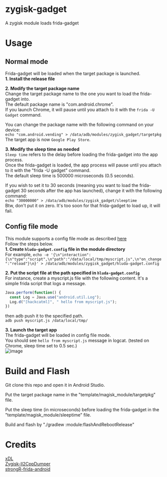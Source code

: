 # zygisk-gadget
A zygisk module loads frida-gadget

# Usage
## Normal mode
Frida-gadget will be loaded when the target package is launched.<br>
**1. Install the release file**

**2. Modify the target package name**<br>
Change the target package name to the one you want to load the frida-gadget into.<br>
The default package name is "com.android.chrome".<br>
If you launch Chrome, it will pause until you attach to it with the `frida -U Gadget` command.

You can change the package name with the following command on your device:<br>
`echo "com.android.vending" > /data/adb/modules/zygisk_gadget/targetpkg`<br>
The target app is now `Google Play Store`.

**3. Modify the sleep time as needed**<br>
`Sleep time` refers to the delay before loading the frida-gadget into the app process.<br>
Once the frida-gadget is loaded, the app process will pause until you attach to it with the "frida -U gadget" command.<br>
The default sleep time is 500000 microseconds (0.5 seconds).

If you wish to set it to 30 seconds (meaning you want to load the frida-gadget 30 seconds after the app has launched), change it with the following command:<br>
`echo "30000000" > /data/adb/modules/zygisk_gadget/sleeptime`<br>
Btw, don't put it on zero. It's too soon for that frida-gadget to load up, it will fail.

## Config file mode
This module supports a config file mode as described [here](https://frida.re/docs/gadget/)<br>
Follow the steps below.<br>
**1. Create `hluda-gadget.config` file in the module directory**<br>
For example,
`echo -e '{\n"interaction":{\n"type":"script",\n"path":"/data/local/tmp/myscript.js",\n"on_change":"reload"}\n}' > /data/adb/modules/zygisk_gadget/hluda-gadget.config`

**2. Put the script file at the path specified in `hluda-gadget.config`**<br>
For instance, create a myscript.js file with the following content. It's a simple frida script that logs a message.<br>
```javascript
Java.perform(function() {
  const Log = Java.use("android.util.Log");
  Log.d("[hackcatml]", " hello from myscript.js");
})
```
then adb push it to the specified path.<br>
`adb push myscript.js /data/local/tmp/`

**3. Launch the target app**<br>
The frida-gadget will be loaded in config file mode.<br>
You should see `hello from myscript.js` message in logcat. (tested on Chrome, sleep time set to 0.5 sec.)<br>
![image](https://github.com/hackcatml/zygisk-gadget/assets/75507443/6c59d37a-d3b4-486f-b58f-77e58a50bf1a)

# Build and Flash
Git clone this repo and open it in Android Studio.

Put the target package name in the "template/magisk_module/targetpkg" file.

Put the sleep time (in microseconds) before loading the frida-gadget in the "template/magisk_module/sleeptime" file.

Build and flash by "./gradlew :module:flashAndRebootRelease"

# Credits
[xDL](https://github.com/hexhacking/xDL)<br>
[Zygisk-Il2CppDumper](https://github.com/Perfare/Zygisk-Il2CppDumper)<br>
[strongR-frida-android](https://github.com/hzzheyang/strongR-frida-android)
